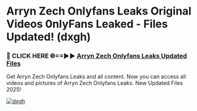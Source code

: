 # Arryn Zech Onlyfans Leaks Original Videos 0nlyFans Leaked - Files Updated! (dxgh)

<h3>🔴 CLICK HERE 🌐==►► <a href="https://tinyurl.com/x26r9saj" rel="nofollow">Arryn Zech Onlyfans Leaks Updated Files</a></h3>

Get Arryn Zech Onlyfans Leaks and all content. Now you can access all videos and pictures of Arryn Zech Onlyfans Leaks. New Updated Files 2025!

[![dxgh](https://i.imgur.com/LkgZPqh.gif)](https://tinyurl.com/x26r9saj)
